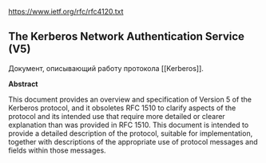 https://www.ietf.org/rfc/rfc4120.txt
## The Kerberos Network Authentication Service (V5)

Документ, описывающий работу протокола [[Kerberos]].

**Abstract**

This document provides an overview and specification of Version 5 of
the Kerberos protocol, and it obsoletes RFC 1510 to clarify aspects
of the protocol and its intended use that require more detailed or
clearer explanation than was provided in RFC 1510.  This document is
intended to provide a detailed description of the protocol, suitable
for implementation, together with descriptions of the appropriate use
of protocol messages and fields within those messages.